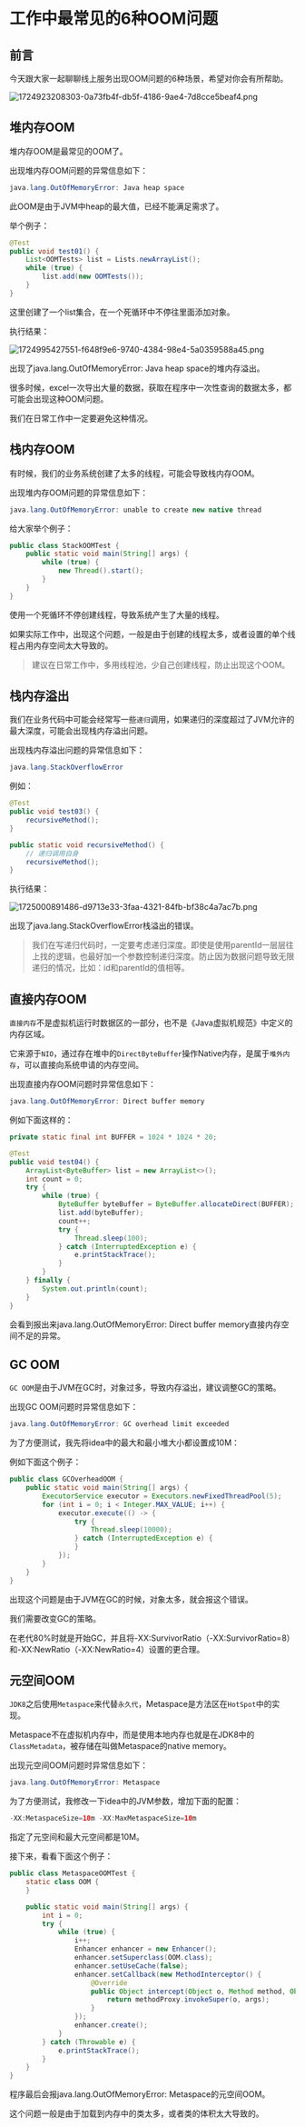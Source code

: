 # 工作中最常见的6种OOM问题

## 前言

今天跟大家一起聊聊线上服务出现OOM问题的6种场景，希望对你会有所帮助。

![1724923208303-0a73fb4f-db5f-4186-9ae4-7d8cce5beaf4.png](./img/gK-WHN6qT-blvYKL/1724923208303-0a73fb4f-db5f-4186-9ae4-7d8cce5beaf4-135166.png)

## 堆内存OOM

堆内存OOM是最常见的OOM了。

出现堆内存OOM问题的异常信息如下：

```java
java.lang.OutOfMemoryError: Java heap space
```

此OOM是由于JVM中heap的最大值，已经不能满足需求了。

举个例子：

```java
@Test
public void test01() {
    List<OOMTests> list = Lists.newArrayList();
    while (true) {
        list.add(new OOMTests());
    }
}
```

这里创建了一个list集合，在一个死循环中不停往里面添加对象。

执行结果：

![1724995427551-f648f9e6-9740-4384-98e4-5a0359588a45.png](./img/gK-WHN6qT-blvYKL/1724995427551-f648f9e6-9740-4384-98e4-5a0359588a45-713345.png)

出现了java.lang.OutOfMemoryError: Java heap space的堆内存溢出。

很多时候，excel一次导出大量的数据，获取在程序中一次性查询的数据太多，都可能会出现这种OOM问题。

我们在日常工作中一定要避免这种情况。

## 栈内存OOM

有时候，我们的业务系统创建了太多的线程，可能会导致栈内存OOM。

出现堆内存OOM问题的异常信息如下：

```java
java.lang.OutOfMemoryError: unable to create new native thread
```

给大家举个例子：

```java
public class StackOOMTest {
    public static void main(String[] args) {
        while (true) {
            new Thread().start();
        }
    }
}
```

使用一个死循环不停创建线程，导致系统产生了大量的线程。

如果实际工作中，出现这个问题，一般是由于创建的线程太多，或者设置的单个线程占用内存空间太大导致的。

> 建议在日常工作中，多用线程池，少自己创建线程，防止出现这个OOM。
>

## 栈内存溢出

我们在业务代码中可能会经常写一些`递归`调用，如果递归的深度超过了JVM允许的最大深度，可能会出现栈内存溢出问题。

出现栈内存溢出问题的异常信息如下：

```java
java.lang.StackOverflowError
```

例如：

```java
@Test
public void test03() {
    recursiveMethod();
}

public static void recursiveMethod() {
    // 递归调用自身
    recursiveMethod();
}
```

执行结果：

![1725000891486-d9713e33-3faa-4321-84fb-bf38c4a7ac7b.png](./img/gK-WHN6qT-blvYKL/1725000891486-d9713e33-3faa-4321-84fb-bf38c4a7ac7b-324043.png)

出现了java.lang.StackOverflowError栈溢出的错误。

> 我们在写递归代码时，一定要考虑递归深度。即使是使用parentId一层层往上找的逻辑，也最好加一个参数控制递归深度。防止因为数据问题导致无限递归的情况，比如：id和parentId的值相等。
>

## 直接内存OOM

`直接内存`不是虚拟机运行时数据区的一部分，也不是《Java虚拟机规范》中定义的内存区域。

它来源于`NIO`，通过存在堆中的`DirectByteBuffer`操作Native内存，是属于`堆外内存`，可以直接向系统申请的内存空间。

出现直接内存OOM问题时异常信息如下：

```java
java.lang.OutOfMemoryError: Direct buffer memory
```

例如下面这样的：

```java
private static final int BUFFER = 1024 * 1024 * 20;

@Test
public void test04() {
    ArrayList<ByteBuffer> list = new ArrayList<>();
    int count = 0;
    try {
        while (true) {
            ByteBuffer byteBuffer = ByteBuffer.allocateDirect(BUFFER);
            list.add(byteBuffer);
            count++;
            try {
                Thread.sleep(100);
            } catch (InterruptedException e) {
                e.printStackTrace();
            }
        }
    } finally {
        System.out.println(count);
    }
}
```

会看到报出来java.lang.OutOfMemoryError: Direct buffer memory直接内存空间不足的异常。

## GC OOM

`GC OOM`是由于JVM在GC时，对象过多，导致内存溢出，建议调整GC的策略。

出现GC OOM问题时异常信息如下：

```java
java.lang.OutOfMemoryError: GC overhead limit exceeded
```

为了方便测试，我先将idea中的最大和最小堆大小都设置成10M：

例如下面这个例子：

```java
public class GCOverheadOOM {
    public static void main(String[] args) {
        ExecutorService executor = Executors.newFixedThreadPool(5);
        for (int i = 0; i < Integer.MAX_VALUE; i++) {
            executor.execute(() -> {
                try {
                    Thread.sleep(10000);
                } catch (InterruptedException e) {
                }
            });
        }
    }
}
```

出现这个问题是由于JVM在GC的时候，对象太多，就会报这个错误。

我们需要改变GC的策略。

在老代80%时就是开始GC，并且将-XX:SurvivorRatio（-XX:SurvivorRatio=8）和-XX:NewRatio（-XX:NewRatio=4）设置的更合理。

## 元空间OOM

`JDK8`之后使用`Metaspace`来代替`永久代`，Metaspace是方法区在`HotSpot`中的实现。

Metaspace不在虚拟机内存中，而是使用本地内存也就是在JDK8中的`ClassMetadata`，被存储在叫做Metaspace的native memory。

出现元空间OOM问题时异常信息如下：

```java
java.lang.OutOfMemoryError: Metaspace
```

为了方便测试，我修改一下idea中的JVM参数，增加下面的配置：

```java
-XX:MetaspaceSize=10m -XX:MaxMetaspaceSize=10m
```

指定了元空间和最大元空间都是10M。

接下来，看看下面这个例子：

```java
public class MetaspaceOOMTest {
    static class OOM {
    }

    public static void main(String[] args) {
        int i = 0;
        try {
            while (true) {
                i++;
                Enhancer enhancer = new Enhancer();
                enhancer.setSuperclass(OOM.class);
                enhancer.setUseCache(false);
                enhancer.setCallback(new MethodInterceptor() {
                    @Override
                    public Object intercept(Object o, Method method, Object[] objects, MethodProxy methodProxy) throws Throwable {
                        return methodProxy.invokeSuper(o, args);
                    }
                });
                enhancer.create();
            }
        } catch (Throwable e) {
            e.printStackTrace();
        }
    }
}
```

程序最后会报java.lang.OutOfMemoryError: Metaspace的元空间OOM。

这个问题一般是由于加载到内存中的类太多，或者类的体积太大导致的。
